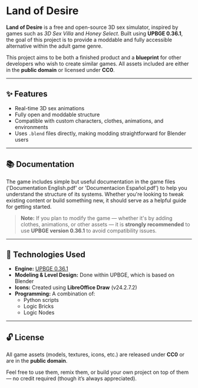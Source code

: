 # Land of Desire

**Land of Desire** is a free and open-source 3D sex simulator, inspired by games such as *3D Sex Villa* and *Honey Select*. Built using **UPBGE 0.36.1**, the goal of this project is to provide a moddable and fully accessible alternative within the adult game genre.

This project aims to be both a finished product and a **blueprint** for other developers who wish to create similar games. All assets included are either in the **public domain** or licensed under **CC0**.

---

## ✨ Features

- Real-time 3D sex animations
- Fully open and moddable structure
- Compatible with custom characters, clothes, animations, and environments
- Uses `.blend` files directly, making modding straightforward for Blender users

---

## 📚 Documentation

The game includes simple but useful documentation in the game files ('Documentation English.pdf' or 'Documentacion Español.pdf') to help you understand the structure of its systems. Whether you're looking to tweak existing content or build something new, it should serve as a helpful guide for getting started.

> **Note:** If you plan to modify the game — whether it's by adding clothes, animations, or other assets — it is **strongly recommended** to use **UPBGE version 0.36.1** to avoid compatibility issues.

---

## 🧰 Technologies Used

- **Engine:** [UPBGE 0.36.1](https://github.com/UPBGE/upbge/releases)
- **Modeling & Level Design:** Done within UPBGE, which is based on Blender
- **Icons:** Created using **LibreOffice Draw** (v24.2.7.2)
- **Programming:** A combination of:
  - Python scripts
  - Logic Bricks
  - Logic Nodes

---

## 🔓 License

All game assets (models, textures, icons, etc.) are released under **CC0** or are in the **public domain**.

Feel free to use them, remix them, or build your own project on top of them — no credit required (though it’s always appreciated).

